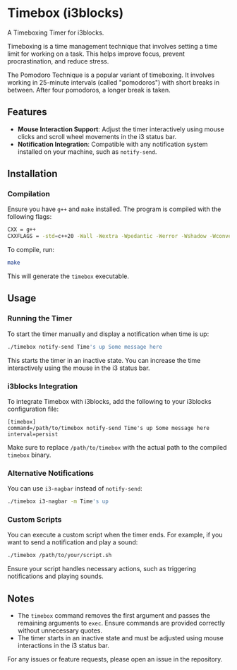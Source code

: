 # Timebox (i3blocks)

A Timeboxing Timer for i3blocks.

Timeboxing is a time management technique that involves setting a time limit for working on a task. This helps improve focus, prevent procrastination, and reduce stress.

The Pomodoro Technique is a popular variant of timeboxing. It involves working in 25-minute intervals (called "pomodoros") with short breaks in between. After four pomodoros, a longer break is taken.

## Features

- **Mouse Interaction Support**: Adjust the timer interactively using mouse clicks and scroll wheel movements in the i3 status bar.
- **Notification Integration**: Compatible with any notification system installed on your machine, such as `notify-send`.

## Installation

### Compilation
Ensure you have `g++` and `make` installed. The program is compiled with the following flags:

```sh
CXX = g++
CXXFLAGS = -std=c++20 -Wall -Wextra -Wpedantic -Werror -Wshadow -Wconversion -Wsign-conversion -Wnull-dereference -Wold-style-cast -Woverloaded-virtual -Wdouble-promotion -Wformat=2 -Isrc -pthread
```

To compile, run:

```sh
make
```

This will generate the `timebox` executable.

## Usage

### Running the Timer
To start the timer manually and display a notification when time is up:

```sh
./timebox notify-send Time's up Some message here
```

This starts the timer in an inactive state. You can increase the time interactively using the mouse in the i3 status bar.

### i3blocks Integration
To integrate Timebox with i3blocks, add the following to your i3blocks configuration file:

```
[timebox]
command=/path/to/timebox notify-send Time's up Some message here
interval=persist
```

Make sure to replace `/path/to/timebox` with the actual path to the compiled `timebox` binary.

### Alternative Notifications
You can use `i3-nagbar` instead of `notify-send`:

```sh
./timebox i3-nagbar -m Time's up
```

### Custom Scripts
You can execute a custom script when the timer ends. For example, if you want to send a notification and play a sound:

```sh
./timebox /path/to/your/script.sh
```

Ensure your script handles necessary actions, such as triggering notifications and playing sounds.

## Notes
- The `timebox` command removes the first argument and passes the remaining arguments to `exec`. Ensure commands are provided correctly without unnecessary quotes.
- The timer starts in an inactive state and must be adjusted using mouse interactions in the i3 status bar.

For any issues or feature requests, please open an issue in the repository.



